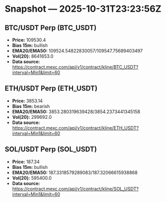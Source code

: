 # Snapshot — 2025-10-31T23:23:56Z

## BTC/USDT Perp (BTC_USDT)
- **Price:** 109530.4
- **Bias 15m:** bullish
- **EMA20/EMA50:** 109524.54822830057/109547.75689403497
- **Vol(20):** 8641653.0
- **Data source:** https://contract.mexc.com/api/v1/contract/kline/BTC_USDT?interval=Min1&limit=60

## ETH/USDT Perp (ETH_USDT)
- **Price:** 3853.14
- **Bias 15m:** bearish
- **EMA20/EMA50:** 3853.280319639428/3854.2373441345158
- **Vol(20):** 299692.0
- **Data source:** https://contract.mexc.com/api/v1/contract/kline/ETH_USDT?interval=Min1&limit=60

## SOL/USDT Perp (SOL_USDT)
- **Price:** 187.34
- **Bias 15m:** bullish
- **EMA20/EMA50:** 187.3318579289083/187.32066615938868
- **Vol(20):** 595400.0
- **Data source:** https://contract.mexc.com/api/v1/contract/kline/SOL_USDT?interval=Min1&limit=60
